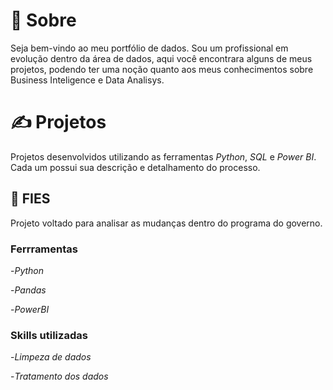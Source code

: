 # :wave: Sobre

Seja bem-vindo ao meu portfólio de dados. Sou um profissional em evolução dentro da área de dados, aqui você encontrara alguns de meus projetos, podendo ter uma noção quanto aos meus conhecimentos sobre Business Inteligence e Data Analisys.

# :writing_hand: Projetos

Projetos desenvolvidos utilizando as ferramentas *Python*, *SQL* e *Power BI*. Cada um possui sua descrição e detalhamento do processo.

## :open_book: FIES

Projeto voltado para analisar as mudanças dentro do programa do governo. 

### Ferrramentas

-*Python*

-*Pandas*

-*PowerBI*


### Skills utilizadas

-*Limpeza de dados*

-*Tratamento dos dados*
